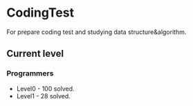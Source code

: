 # CodingTest
For prepare coding test and studying data structure&algorithm.
## Current level
### Programmers
- Level0 - 100 solved.
- Level1 - 28 solved.
